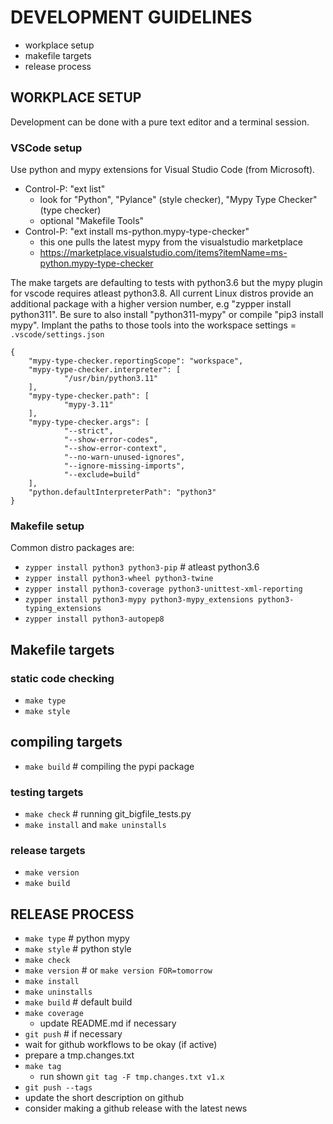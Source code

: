 # DEVELOPMENT GUIDELINES

* workplace setup
* makefile targets
* release process

## WORKPLACE SETUP

Development can be done with a pure text editor and a terminal session.

### VSCode setup

Use python and mypy extensions for Visual Studio Code (from Microsoft).

* Control-P: "ext list"
  * look for "Python", "Pylance" (style checker), "Mypy Type Checker" (type checker)
  * optional "Makefile Tools"
* Control-P: "ext install ms-python.mypy-type-checker"
  * this one pulls the latest mypy from the visualstudio marketplace
  * https://marketplace.visualstudio.com/items?itemName=ms-python.mypy-type-checker

The make targets are defaulting to tests with python3.6 but the mypy plugin
for vscode requires atleast python3.8. All current Linux distros provide an
additional package with a higher version number, e.g "zypper install python311".
Be sure to also install "python311-mypy" or compile "pip3 install mypy". 
Implant the paths to those tools into the workspace settings = `.vscode/settings.json`

    {
        "mypy-type-checker.reportingScope": "workspace",
        "mypy-type-checker.interpreter": [
                "/usr/bin/python3.11"
        ],
        "mypy-type-checker.path": [
                "mypy-3.11"
        ],
        "mypy-type-checker.args": [
                "--strict",
                "--show-error-codes",
                "--show-error-context",
                "--no-warn-unused-ignores",
                "--ignore-missing-imports",
                "--exclude=build"
        ],
        "python.defaultInterpreterPath": "python3"
    }

### Makefile setup

Common distro packages are:
* `zypper install python3 python3-pip` # atleast python3.6
* `zypper install python3-wheel python3-twine`
* `zypper install python3-coverage python3-unittest-xml-reporting`
* `zypper install python3-mypy python3-mypy_extensions python3-typing_extensions`
* `zypper install python3-autopep8`

## Makefile targets

### static code checking

* `make type`
* `make style`

## compiling targets

* `make build` # compiling the pypi package

### testing targets

* `make check` # running git_bigfile_tests.py 
* `make install` and `make uninstalls`

### release targets

* `make version`
* `make build`

## RELEASE PROCESS

* `make type`   # python mypy
* `make style`  # python style
* `make check`
* `make version` # or `make version FOR=tomorrow`
* `make install` 
* `make uninstalls`
* `make build` # default build
* `make coverage`
   * update README.md if necessary
* `git push` # if necessary
* wait for github workflows to be okay (if active)
* prepare a tmp.changes.txt 
* `make tag`
   * run shown `git tag -F tmp.changes.txt v1.x` 
* `git push --tags`
* update the short description on github
* consider making a github release with the latest news
